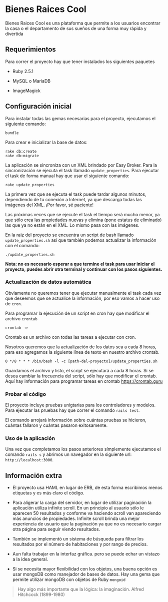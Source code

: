 # Bienes Raices Cool

Bienes Raices Cool es una plataforma que permite a los usuarios encontrar la casa 
o el departamento de sus sueños de una forma muy rápida y divertida


## Requerimientos

Para correr el proyecto hay que tener instalados los siguientes paquetes

* Ruby 2.5.1

* MySQL o MariaDB

* ImageMagick



## Configuración inicial
Para instalar todas las gemas necesarias para el proyecto, ejecutamos el siguiente comando:

```
bundle
```

Para crear e inicializar la base de datos:

```
rake db:create
rake db:migrate
```

La aplicación se sincroniza con un XML brindado por Easy Broker. Para la sincronización se
ejecuta el task llamado `update_properties`. Para ejecutar el task de forma manual hay que usar el siguiente comando:

```
rake update_properties
```

La primera vez que se ejecuta el task puede tardar algunos minutos, dependiendo de tu conexión a Internet, ya que descarga todas las imágenes
del XML. ¡Por favor, sé paciente!


Las próximas veces que se ejecute el task el tiempo será mucho menor, ya que sólo crea las propiedades nuevas y elimina (pone estatus de eliminado) las que ya no están en el XML.
Lo mismo pasa con las imágenes. 

En la raiz del proyecto se encuentra un script de bash llamado `update_properties.sh` así que también podemos actualizar la información con el comando:
```
./update_properties.sh
```

**Nota: no es necesario esperar a que termine el task para usar iniciar el proyecto, puedes abrir otra terminal y continuar con los pasos siguientes.**

### Actualización de datos automática
Obviamente no queremos tener que ejecutar manualmente el task cada vez que deseemos que se actualice la información, por eso vamos a hacer uso de `cron`.

Para programar la ejecución de un script en cron hay que modificar el archivo `crontab`

```
crontab -e
```

Crontab es un archivo con todas las tareas a ejecutar con cron.

Nosotros queremos que la actualización de los datos sea a cada 8 horas, para eso agregamos la siguiente línea de texto en nuestro archivo crontab.

```
0 */8 * * * /bin/bash -l -c [path-del-proyecto]/update_properties.sh
```

Guardamos el archivo y listo, el script se ejecutará a cada 8 horas. Si se desea cambiar la frecuencia del script, sólo hay que modificar el crontab. Aquí hay información para programar tareas en crontab https://crontab.guru

### Probar el código

El proyecto incluye pruebas unigtarias para los controladores y modelos. Para ejecutar las pruebas hay que correr el comando `rails test`.

El comando arrojará información sobre cuántas pruebas se hicieron, cuántas fallaron y cuántas pasaron exitosamente.

### Uso de la aplicación
Una vez que completamos los pasos anteriores símplemente ejecutamos el comando `rails s` y abrimos un navegador en la siguiente url: `http://localhost:3000`.

## Información extra
* El proyecto usa HAML en lugar de ERB, de esta forma escribimos menos etiquetas y es más claro el código.

* Para aligerar la carga del servidor, en lugar de utilizar paginación la aplicación utiliza infinite scroll. En un principio al usuario sólo le aparecen 50 resultados y conforme va haciendo scroll van apareciendo más anuncios de propiedades. Infinite scroll brinda una mejor experiencia de usuario que la paginación ya que no es necesario cargar otra página para seguir viendo resultados.

* También se implementó un sistema de búsqueda para filtrar los resultados por el número de habitaciones y por rango de precios.

* Aun falta trabajar en la interfaz gráfica. pero se puede echar un vistazo a la idea general.

* Si se necesita mayor flexibilidad con los objetos, una buena opción es usar mongoDB como manejador de bases de datos. Hay una gema que permite utilizar mongoDB con objetos de Ruby `mongoid`

>Hay algo más importante que la lógica: la imaginación.
>Alfred Hitchcock (1899-1980) 


